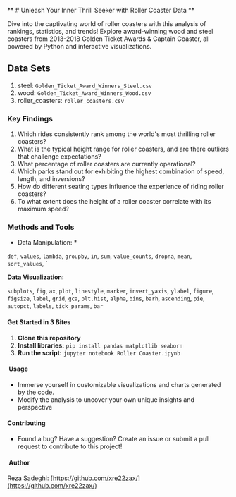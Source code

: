 ** # Unleash Your Inner Thrill Seeker with Roller Coaster Data **

Dive into the captivating world of roller coasters with this analysis of rankings, statistics, and trends! Explore  award-winning wood and steel coasters from 2013-2018 Golden Ticket Awards & Captain Coaster, all powered by Python and interactive visualizations.


## Data Sets

1. steel: `Golden_Ticket_Award_Winners_Steel.csv`
2. wood: `Golden_Ticket_Award_Winners_Wood.csv`
3. roller_coasters: `roller_coasters.csv`



### Key Findings

1.	Which rides consistently rank among the world's most thrilling roller coasters?
2.	What is the typical height range for roller coasters, and are there outliers that challenge expectations?
3.	What percentage of roller coasters are currently operational?
4.	Which parks stand out for exhibiting the highest combination of speed, length, and inversions?
5.	How do different seating types influence the experience of riding roller coasters?
6.	To what extent does the height of a roller coaster correlate with its maximum speed?


###  Methods and Tools

* Data Manipulation: *

`def`, `values`, `lambda`, `groupby`, `in`, `sum`, `value_counts`, `dropna`, `mean`, `sort_values`, `


**Data Visualization:**

`subplots`, `fig`, `ax`, `plot`, `linestyle`, `marker`, `invert_yaxis`, `ylabel`, `figure`, `figsize`, `label`, `grid`, `gca`, `plt.hist`, `alpha`, `bins`, `barh`, `ascending`, `pie`, `autopct`, `labels`, `tick_params`, `bar`


####  Get Started in 3 Bites

1. **Clone this repository**
2. **Install libraries:** `pip install pandas matplotlib seaborn`
3. **Run the script:** `jupyter notebook Roller Coaster.ipynb`

#### ️ Usage

- Immerse yourself in customizable visualizations and charts generated by the code.
- Modify the analysis to uncover your own unique insights and perspective

#### Contributing

- Found a bug? Have a suggestion? Create an issue or submit a pull request to contribute to this project!

#### ‍ Author

Reza Sadeghi: [https://github.com/xre22zax/](https://github.com/xre22zax/)

